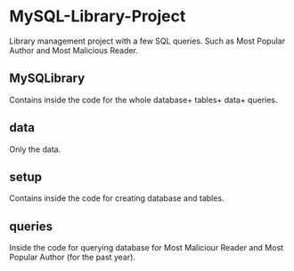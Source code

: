 # MySQL-Library-Project
Library management project with a few SQL queries. Such as Most Popular Author and Most Malicious Reader.

## MySQLibrary
Contains inside the code for the whole database+ tables+ data+ queries.

## data
Only the data.

## setup
Contains inside the code for creating database and tables.

## queries
Inside the code for querying database for Most Maliciour Reader and Most Popular Author (for the past year).
